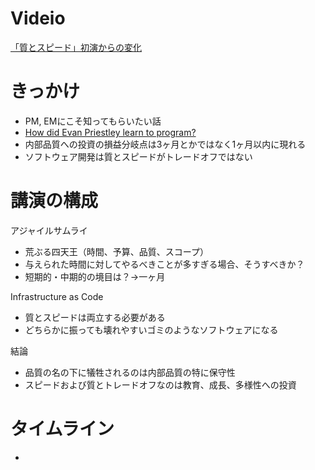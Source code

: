 # Videio
[「質とスピード」初演からの変化](https://www.youtube.com/watch?v=fX0DtxTTZXc&t=848s)

# きっかけ
- PM, EMにこそ知ってもらいたい話
- [How did Evan Priestley learn to program?](https://www.quora.com/How-did-Evan-Priestley-learn-to-program)
- 内部品質への投資の損益分岐点は3ヶ月とかではなく1ヶ月以内に現れる
- ソフトウェア開発は質とスピードがトレードオフではない

# 講演の構成
アジャイルサムライ
- 荒ぶる四天王（時間、予算、品質、スコープ）
- 与えられた時間に対してやるべきことが多すぎる場合、そうすべきか？
- 短期的・中期的の境目は？→一ヶ月

Infrastructure as Code
- 質とスピードは両立する必要がある
- どちらかに振っても壊れやすいゴミのようなソフトウェアになる

結論
- 品質の名の下に犠牲されるのは内部品質の特に保守性
- スピードおよび質とトレードオフなのは教育、成長、多様性への投資

# タイムライン
- 
